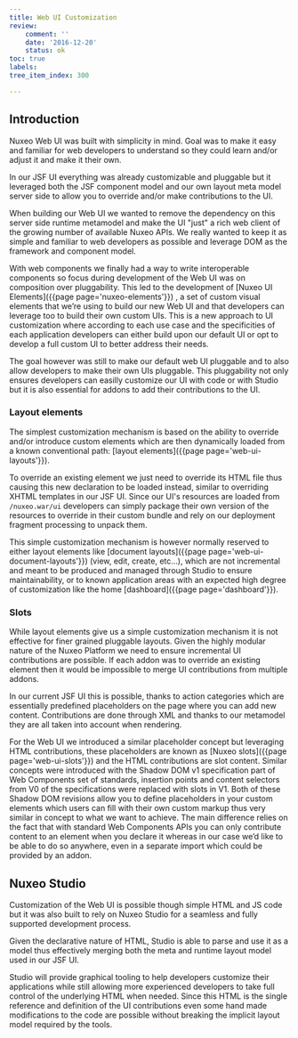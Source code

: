 ```yaml
---
title: Web UI Customization
review:
    comment: ''
    date: '2016-12-20'
    status: ok
toc: true
labels:
tree_item_index: 300

---
```

## Introduction

Nuxeo Web UI was built with simplicity in mind. Goal was to make it easy and familiar for web developers to understand so they could learn and/or adjust it and make it their own.

In our JSF UI everything was already customizable and pluggable but it leveraged both the JSF component model and our own layout meta model server side to allow you to override and/or make contributions to the UI.

When building our Web UI we wanted to remove the dependency on this server side runtime metamodel and make the UI "just" a rich web client of the growing number of available Nuxeo APIs. We really wanted to keep it as simple and familiar to web developers as possible and leverage DOM as the framework and component model.

With web components we finally had a way to write interoperable components so focus during development of the Web UI was on composition over pluggability. This led to the development of [Nuxeo UI Elements]({{page page='nuxeo-elements'}}) , a set of custom visual elements that we’re using to build our new Web UI and that developers can leverage too to build their own custom UIs. This is a new approach to UI customization where according to each use case and the specificities of each application developers can either build upon our default UI or opt to develop a full custom UI to better address their needs.

The goal however was still to make our default web UI pluggable and to also allow developers to make their own UIs pluggable. This pluggability not only ensures developers can easilly customize our UI with code or with Studio but it is also essential for addons to add their contributions to the UI.

### Layout elements

The simplest customization mechanism is based on the ability to override and/or introduce custom elements which are then dynamically loaded from a known conventional path: [layout elements]({{page page='web-ui-layouts'}}).

To override an existing element we just need to override its HTML file thus causing this new declaration to be loaded instead, similar to overriding XHTML templates in our JSF UI.
Since our UI's resources are loaded from `/nuxeo.war/ui` developers can simply package their own version of the resources to override in their custom bundle and rely on our deployment fragment processing to unpack them.

This simple customization mechanism is however normally reserved to either layout elements like [document layouts]({{page page='web-ui-document-layouts'}}) (view, edit, create, etc...), which are not incremental and meant to be produced and managed through Studio to ensure maintainability, or to known application areas with an expected high degree of customization like the home [dashboard]({{page page='dashboard'}}).

### Slots

While layout elements give us a simple customization mechanism it is not effective for finer grained pluggable layouts. Given the highly modular nature of the Nuxeo Platform we need to ensure incremental UI contributions are possible. If each addon was to override an existing element then it would be impossible to merge UI contributions from multiple addons.

In our current JSF UI this is possible, thanks to action categories which are essentially predefined placeholders on the page where you can add new content. Contributions are done through XML and thanks to our metamodel they are all taken into account when rendering.

For the Web UI we introduced a similar placeholder concept but leveraging HTML contributions, these placeholders are known as [Nuxeo slots]({{page page='web-ui-slots'}}) and the HTML contributions are slot content. Similar concepts were introduced with the Shadow DOM v1 specification part of Web Components set of standards, insertion points and content selectors from V0 of the specifications were replaced with slots in V1. Both of these Shadow DOM revisions allow you to define placeholders in your custom elements which users can fill with their own custom markup thus very similar in concept to what we want to achieve. The main difference relies on the fact that with standard Web Components APIs you can only contribute content to an element when you declare it whereas in our case we’d like to be able to do so anywhere, even in a separate import which could be provided by an addon.

## Nuxeo Studio

Customization of the Web UI is possible though simple HTML and JS code but it was also built to rely on Nuxeo Studio for a seamless and fully supported development process.

Given the declarative nature of HTML, Studio is able to parse and use it as a model thus effectively merging both the meta and runtime layout model used in our JSF UI.

Studio will provide graphical tooling to help developers customize their applications while still allowing more experienced developers to take full control of the underlying HTML when needed.
Since this HTML is the single reference and definition of the UI contributions even some hand made modifications to the code are possible without breaking the implicit layout model required by the tools.
